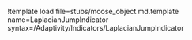 !template load file=stubs/moose_object.md.template name=LaplacianJumpIndicator syntax=/Adaptivity/Indicators/LaplacianJumpIndicator